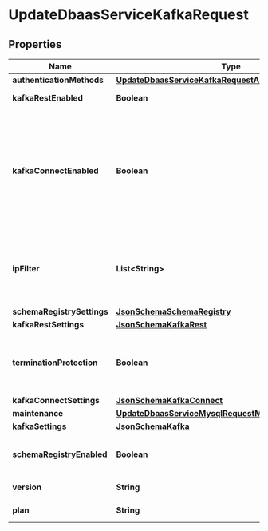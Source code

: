 

# UpdateDbaasServiceKafkaRequest


## Properties

| Name | Type | Description | Notes |
|------------ | ------------- | ------------- | -------------|
|**authenticationMethods** | [**UpdateDbaasServiceKafkaRequestAuthenticationMethods**](UpdateDbaasServiceKafkaRequestAuthenticationMethods.md) |  |  [optional] |
|**kafkaRestEnabled** | **Boolean** | Enable Kafka-REST service |  [optional] |
|**kafkaConnectEnabled** | **Boolean** | Allow clients to connect to kafka_connect from the public internet for service nodes that are in a project VPC or another type of private network |  [optional] |
|**ipFilter** | **List&lt;String&gt;** | Allow incoming connections from CIDR address block, e.g. &#39;10.20.0.0/16&#39; |  [optional] |
|**schemaRegistrySettings** | [**JsonSchemaSchemaRegistry**](JsonSchemaSchemaRegistry.md) |  |  [optional] |
|**kafkaRestSettings** | [**JsonSchemaKafkaRest**](JsonSchemaKafkaRest.md) |  |  [optional] |
|**terminationProtection** | **Boolean** | Service is protected against termination and powering off |  [optional] |
|**kafkaConnectSettings** | [**JsonSchemaKafkaConnect**](JsonSchemaKafkaConnect.md) |  |  [optional] |
|**maintenance** | [**UpdateDbaasServiceMysqlRequestMaintenance**](UpdateDbaasServiceMysqlRequestMaintenance.md) |  |  [optional] |
|**kafkaSettings** | [**JsonSchemaKafka**](JsonSchemaKafka.md) |  |  [optional] |
|**schemaRegistryEnabled** | **Boolean** | Enable Schema-Registry service |  [optional] |
|**version** | **String** | Kafka major version |  [optional] |
|**plan** | **String** | Subscription plan |  [optional] |



